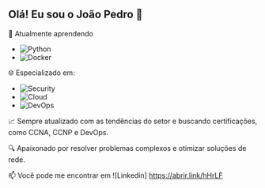 ## Olá! Eu sou o João Pedro 👋
  
🌱 Atualmente aprendendo 
- ![Python](https://img.shields.io/badge/-Python-3776AB?style=flat-square&logo=python&logoColor=ffffff)
- ![Docker](https://img.shields.io/badge/-Docker-2496ED?style=flat-square&logo=docker&logoColor=ffffff)

🌐 Especializado em:
- ![Security](https://img.shields.io/badge/-Segurança%20de%20Rede-FF3D00?style=flat-square)
- ![Cloud](https://img.shields.io/badge/-Virtualização%20de%20Redes%20%26%20Nuvem-00A1E4?style=flat-square)
- ![DevOps](https://img.shields.io/badge/-DevOps-5C2D91?style=flat-square&logo=devops&logoColor=ffffff)

📈 Sempre atualizado com as tendências do setor e buscando certificações, como CCNA, CCNP e DevOps.

🔍 Apaixonado por resolver problemas complexos e otimizar soluções de rede.
  
📫 Você pode me encontrar em ![Linkedin] https://abrir.link/hHrLF
